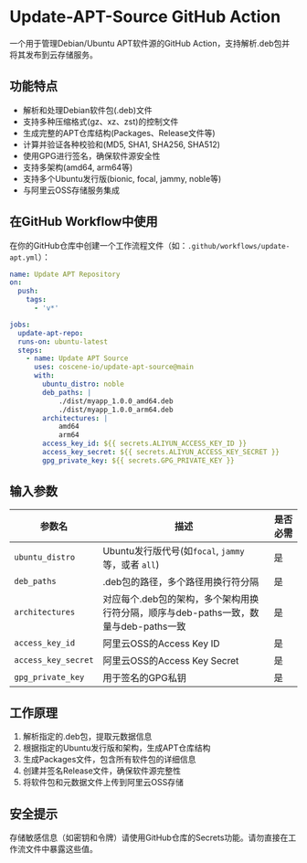 # Update-APT-Source GitHub Action

一个用于管理Debian/Ubuntu APT软件源的GitHub Action，支持解析.deb包并将其发布到云存储服务。

## 功能特点

- 解析和处理Debian软件包(.deb)文件
- 支持多种压缩格式(gz、xz、zst)的控制文件
- 生成完整的APT仓库结构(Packages、Release文件等)
- 计算并验证各种校验和(MD5, SHA1, SHA256, SHA512)
- 使用GPG进行签名，确保软件源安全性
- 支持多架构(amd64, arm64等)
- 支持多个Ubuntu发行版(bionic, focal, jammy, noble等)
- 与阿里云OSS存储服务集成

## 在GitHub Workflow中使用

在你的GitHub仓库中创建一个工作流程文件（如：`.github/workflows/update-apt.yml`）：

```yaml
name: Update APT Repository
on:
  push:
    tags:
      - 'v*'

jobs:
  update-apt-repo:
  runs-on: ubuntu-latest
  steps:
    - name: Update APT Source
      uses: coscene-io/update-apt-source@main
      with:
        ubuntu_distro: noble
        deb_paths: |
            ./dist/myapp_1.0.0_amd64.deb
            ./dist/myapp_1.0.0_arm64.deb
        architectures: |
            amd64
            arm64
        access_key_id: ${{ secrets.ALIYUN_ACCESS_KEY_ID }}
        access_key_secret: ${{ secrets.ALIYUN_ACCESS_KEY_SECRET }}
        gpg_private_key: ${{ secrets.GPG_PRIVATE_KEY }}
```

## 输入参数

| 参数名                 | 描述                                                    | 是否必需 |
|---------------------|-------------------------------------------------------|------|
| `ubuntu_distro`     | Ubuntu发行版代号(如`focal`, `jammy` 等，或者 `all`)             | 是    |
| `deb_paths`         | .deb包的路径，多个路径用换行符分隔                                   | 是    |
| `architectures`     | 对应每个.deb包的架构，多个架构用换行符分隔，顺序与deb-paths一致，数量与deb-paths一致 | 是    |
| `access_key_id`     | 阿里云OSS的Access Key ID                                  | 是    |
| `access_key_secret` | 阿里云OSS的Access Key Secret                              | 是    |
| `gpg_private_key`   | 用于签名的GPG私钥                                            | 是    |

## 工作原理

1. 解析指定的.deb包，提取元数据信息
2. 根据指定的Ubuntu发行版和架构，生成APT仓库结构
3. 生成Packages文件，包含所有软件包的详细信息
4. 创建并签名Release文件，确保软件源完整性
5. 将软件包和元数据文件上传到阿里云OSS存储

## 安全提示

存储敏感信息（如密钥和令牌）请使用GitHub仓库的Secrets功能。请勿直接在工作流文件中暴露这些值。